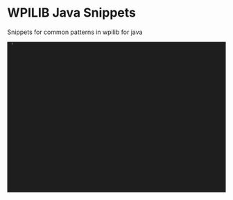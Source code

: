 # WPILIB Java Snippets

Snippets for common patterns in wpilib for java

![Example](examples/example.gif)